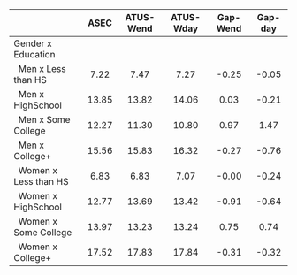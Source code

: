 
|                      |         ASEC |    ATUS-Wend |    ATUS-Wday |     Gap-Wend |      Gap-day |
| -------------------- | :----------: | :----------: | :----------: | :----------: | :----------: |
| Gender x Education   |              |              |              |              |              |
| &nbsp;&nbsp;Men x Less than HS |         7.22 |         7.47 |         7.27 |        -0.25 |        -0.05 |
| &nbsp;&nbsp;Men x HighSchool |        13.85 |        13.82 |        14.06 |         0.03 |        -0.21 |
| &nbsp;&nbsp;Men x Some College |        12.27 |        11.30 |        10.80 |         0.97 |         1.47 |
| &nbsp;&nbsp;Men x College+ |        15.56 |        15.83 |        16.32 |        -0.27 |        -0.76 |
| &nbsp;&nbsp;Women x Less than HS |         6.83 |         6.83 |         7.07 |        -0.00 |        -0.24 |
| &nbsp;&nbsp;Women x HighSchool |        12.77 |        13.69 |        13.42 |        -0.91 |        -0.64 |
| &nbsp;&nbsp;Women x Some College |        13.97 |        13.23 |        13.24 |         0.75 |         0.74 |
| &nbsp;&nbsp;Women x College+ |        17.52 |        17.83 |        17.84 |        -0.31 |        -0.32 |

